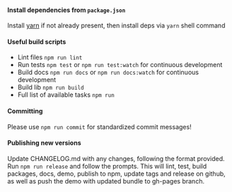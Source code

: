 #### Install dependencies from `package.json`
Install [yarn](https://yarnpkg.com/en/docs/install) if not already present,
then install deps via `yarn` shell command

#### Useful build scripts
- Lint files `npm run lint`
- Run tests `npm test` or `npm run test:watch` for continuous development
- Build docs `npm run docs` or `npm run docs:watch` for continuous development
- Build lib `npm run build`
- Full list of available tasks `npm run`

#### Committing
Please use `npm run commit` for standardized commit messages!

#### Publishing new versions
Update CHANGELOG.md with any changes, following the format provided.
Run `npm run release` and follow the prompts. This will lint, test, build packages, docs, demo, publish to npm, update tags and release on github, as well as push the demo with updated bundle to gh-pages branch.

